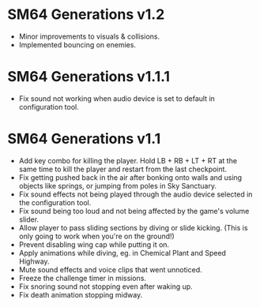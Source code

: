 # SM64 Generations v1.2
* Minor improvements to visuals & collisions.
* Implemented bouncing on enemies.

# SM64 Generations v1.1.1
* Fix sound not working when audio device is set to default in configuration tool.

# SM64 Generations v1.1
* Add key combo for killing the player. Hold LB + RB + LT + RT at the same time to kill the player and restart from the last checkpoint.
* Fix getting pushed back in the air after bonking onto walls and using objects like springs, or jumping from poles in Sky Sanctuary.
* Fix sound effects not being played through the audio device selected in the configuration tool.
* Fix sound being too loud and not being affected by the game's volume slider.
* Allow player to pass sliding sections by diving or slide kicking. (This is only going to work when you're on the ground!)
* Prevent disabling wing cap while putting it on.
* Apply animations while diving, eg. in Chemical Plant and Speed Highway.
* Mute sound effects and voice clips that went unnoticed.
* Freeze the challenge timer in missions.
* Fix snoring sound not stopping even after waking up.
* Fix death animation stopping midway.